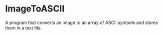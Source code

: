 ImageToASCII
============

A program that converts an image to an array of ASCII symbols and stores them in a text file.